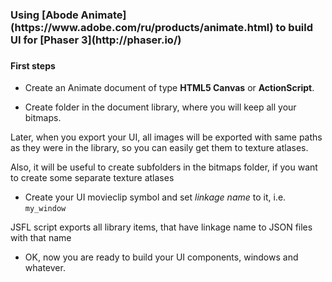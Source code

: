 <h3>Using [Abode Animate](https://www.adobe.com/ru/products/animate.html) 
to build UI for [Phaser 3](http://phaser.io/)<h3>


<h4>First steps</h4>

* Create an Animate document of type **HTML5 Canvas** or **ActionScript**.

* Create folder in the document library, where you will keep all your bitmaps.
 
Later, when you export your UI, all images will be exported with same 
paths as they were in the library, so you can easily get them to texture atlases.  

Also, it will be useful to create subfolders in the bitmaps folder, 
if you want to create some separate texture atlases

* Create your UI movieclip symbol and set *linkage name* to it, i.e. `my_window`
 
JSFL script exports all library items, that have linkage name 
to JSON files with that name

* OK, now you are ready to build your UI components, windows and whatever.